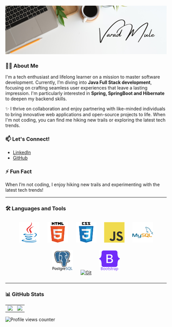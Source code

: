 ![Header](./BannerWhite.png)


### 👨‍💻 About Me
I'm a tech enthusiast and lifelong learner on a mission to master software development. Currently, I’m diving into **Java Full Stack development**, focusing on crafting seamless user experiences that leave a lasting impression. I'm particularly interested in **Spring, SpringBoot and Hibernate** to deepen my backend skills.

✨ I thrive on collaboration and enjoy partnering with like-minded individuals to bring innovative web applications and open-source projects to life. When I'm not coding, you can find me hiking new trails or exploring the latest tech trends.

### 📫 Let's Connect!
- [LinkedIn](https://www.linkedin.com/in/varadmule17)
- [GitHub](https://github.com/VaradM-17)

### ⚡ Fun Fact
When I’m not coding, I enjoy hiking new trails and experimenting with the latest tech trends!

---

### 🛠️ Languages and Tools
<div align="center">
    <a href="https://www.java.com" target="_blank"><img style="margin: 10px" src="https://raw.githubusercontent.com/devicons/devicon/master/icons/java/java-original.svg" alt="Java" height="65" /></a>
    <a href="https://www.w3schools.com/html/" target="_blank"><img style="margin: 10px" src="https://raw.githubusercontent.com/devicons/devicon/master/icons/html5/html5-original-wordmark.svg" alt="HTML5" height="65" /></a>
    <a href="https://www.w3schools.com/css/" target="_blank"><img style="margin: 10px" src="https://raw.githubusercontent.com/devicons/devicon/master/icons/css3/css3-original-wordmark.svg" alt="CSS3" height="65" /></a>
    <a href="https://developer.mozilla.org/en-US/docs/Web/JavaScript" target="_blank"><img style="margin: 10px" src="https://raw.githubusercontent.com/devicons/devicon/master/icons/javascript/javascript-original.svg" alt="JavaScript" height="65" /></a>
    <a href="https://www.mysql.com/" target="_blank"><img style="margin: 10px" src="https://raw.githubusercontent.com/devicons/devicon/master/icons/mysql/mysql-original-wordmark.svg" alt="MySQL" height="65" /></a>
    <a href="https://www.postgresql.org" target="_blank"><img style="margin: 10px" src="https://raw.githubusercontent.com/devicons/devicon/master/icons/postgresql/postgresql-original-wordmark.svg" alt="PostgreSQL" height="65" /></a>
    <a href="https://git-scm.com/" target="_blank"><img style="margin: 10px" src="https://www.vectorlogo.zone/logos/git-scm/git-scm-icon.svg" alt="Git" height="65" /></a>
    <a href="https://getbootstrap.com" target="_blank"><img style="margin: 10px" src="https://raw.githubusercontent.com/devicons/devicon/master/icons/bootstrap/bootstrap-plain-wordmark.svg" alt="Bootstrap" height="65" /></a>
</div>

---

### 📊 GitHub Stats
<table>
    <tr>
        <td valign="top" width="50%">
            <img src="https://github-readme-stats.vercel.app/api?username=VaradM-17&show_icons=true&count_private=true&hide_border=true" align="left" style="width: 100%" />
        </td>
        <td valign="top" width="50%">
            <img src="https://github-readme-stats.vercel.app/api/top-langs/?username=VaradM-17&hide_border=true&layout=compact" align="left" style="width: 100%" />
        </td>
    </tr>
</table>

![Profile views counter](https://komarev.com/ghpvc/?username=VaradM-17&&style=flat-square)
